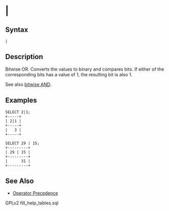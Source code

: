 
# |

## Syntax


```
|
```

## Description


Bitwise OR. Converts the values to binary and compares bits. If either of the corresponding bits has a value of 1, the resulting bit is also 1.


See also [bitwise AND](bitwise_and.md).


## Examples


```
SELECT 2|1;
+-----+
| 2|1 |
+-----+
|   3 |
+-----+

SELECT 29 | 15;
+---------+
| 29 | 15 |
+---------+
|      31 |
+---------+
```

## See Also


* [Operator Precedence](../../../../operators/operator-precedence.md)


GPLv2 fill_help_tables.sql

